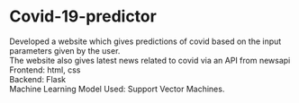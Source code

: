 # Covid-19-predictor
Developed a website which gives predictions of covid based on the input parameters given by the user. <br>
The website also gives latest news related to covid via an API from newsapi <br>
Frontend: html, css <br>
Backend: Flask <br>
Machine Learning Model Used: Support Vector Machines.<br>
